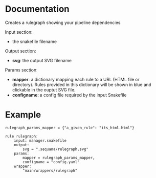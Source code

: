
# Documentation

Creates a rulegraph showing your pipeline dependencies

Input section:

- the snakefile filename

Output section:
- **svg**: the output SVG filename

Params section:
 
- **mapper**: a dictionary mapping each rule to a URL (HTML
       file or directory). Rules provided in this dictionary will be
       shown in blue and clickable in the ouptut SVG file.
- **configname**: a config file required by the input Snakefile

# Example

    rulegraph_params_mapper = {"a_given_rule": "its_html.html"}

    rule rulegraph:
        input: manager.snakefile
        output:
            svg = ".sequana/rulegraph.svg"
        params:
            mapper = rulegraph_params_mapper,
            configname = "config.yaml"
        wrapper:
            "main/wrappers/rulegraph"

